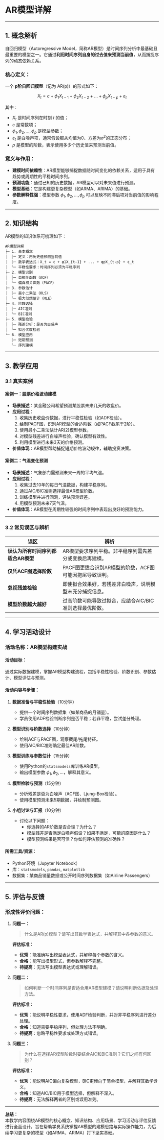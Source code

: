 # AR模型详解

---

## 1. 概念解析

自回归模型（Autoregressive Model，简称AR模型）是时间序列分析中最基础且最重要的模型之一。它通过**利用时间序列自身的过去值来预测当前值**，从而捕捉序列的动态依赖关系。

### 核心定义：

一个 **p阶自回归模型**（记为 AR(p)）的形式如下：

$$
X_t = c + \phi_1 X_{t-1} + \phi_2 X_{t-2} + \dots + \phi_p X_{t-p} + \varepsilon_t
$$

其中：
- $X_t$ 是时间序列在时刻 $t$ 的值；
- $c$ 是常数项；
- $\phi_1, \phi_2, \dots, \phi_p$ 是模型参数；
- $\varepsilon_t$ 是白噪声项，通常假设服从均值为0、方差为$\sigma^2$的正态分布；
- $p$ 是模型的阶数，表示使用多少个历史值来预测当前值。

### 意义与作用：

- **建模时间依赖性**：AR模型能够捕捉数据随时间变化的依赖关系，适用于具有趋势或周期性的平稳时间序列。
- **预测功能**：通过已知的历史数据，AR模型可以对未来值进行预测。
- **模型基础**：它是构建更复杂模型（如ARMA、ARIMA）的基础。
- **参数解释性强**：模型参数 $\phi_1, \phi_2, \dots, \phi_p$ 可以反映不同滞后项对当前值的影响程度。

---

## 2. 知识结构

AR模型的知识体系可梳理如下：

```
AR模型详解
├─ 1. 基本概念
│  ├─ 定义：用历史值预测当前值
│  ├─ 数学表达式：X_t = c + φ1X_{t-1} + ... + φpX_{t-p} + ε_t
│  └─ 平稳性要求：时间序列必须为平稳序列
├─ 2. 模型识别
│  ├─ 自相关函数（ACF）
│  └─ 偏自相关函数（PACF）
├─ 3. 参数估计
│  ├─ 最小二乘法（OLS）
│  └─ 极大似然估计（MLE）
├─ 4. 阶数选择
│  ├─ AIC准则
│  └─ BIC准则
├─ 5. 模型检验
│  ├─ 残差分析：是否为白噪声
│  └─ 拟合优度检验
└─ 6. 模型应用
   ├─ 短期预测
   └─ 序列建模
```

---

## 3. 教学应用

### 3.1 真实案例

#### 案例一：股票价格波动建模

- **场景描述**：某金融公司希望预测某股票未来几天的收盘价。
- **应用过程**：
  1. 收集历史收盘价数据，进行平稳性检验（如ADF检验）。
  2. 绘制PACF图，识别AR模型的合适阶数（如PACF截尾于2阶）。
  3. 使用最小二乘法估计AR(2)模型参数。
  4. 对模型残差进行白噪声检验，确认模型有效性。
  5. 利用模型进行未来3天的价格预测。
- **价值体现**：AR模型帮助捕捉短期价格波动规律，辅助投资决策。

#### 案例二：气温变化预测

- **场景描述**：气象部门需预测未来一周的平均气温。
- **应用过程**：
  1. 收集过去10年的每日气温数据，构建平稳序列。
  2. 通过AIC/BIC准则选择最佳AR模型阶数。
  3. 训练模型并进行回测，评估预测误差。
  4. 用模型预测未来7天气温。
- **价值体现**：AR模型在周期性较强的时间序列中表现出良好的预测能力。

---

### 3.2 常见误区与辨析

| 误区 | 辨析 |
|------|------|
| **误认为所有时间序列都适合AR模型** | AR模型要求序列平稳。非平稳序列需先差分或变换后再建模。 |
| **仅凭ACF图选择阶数** | PACF图更适合识别AR模型的阶数，ACF图可能因拖尾导致误判。 |
| **忽视残差检验** | 即使拟合效果好，若残差非白噪声，说明模型未充分捕捉信息。 |
| **模型阶数越大越好** | 过高阶数可能导致过拟合，应结合AIC/BIC准则选择最优阶数。 |

---

## 4. 学习活动设计

### 活动名称：AR模型构建实战

#### 活动目标：
通过实际数据建模，掌握AR模型构建流程，包括平稳性检验、阶数识别、参数估计、模型评估与预测。

#### 活动内容与步骤：

1. **数据准备与平稳性检验**（10分钟）
   - 提供一个时间序列数据集（如某商品的月销量）。
   - 学员使用ADF检验判断序列是否平稳；若非平稳，尝试差分处理。

2. **模型识别与阶数选择**（10分钟）
   - 绘制ACF与PACF图，观察截尾/拖尾特征。
   - 使用AIC/BIC准则确定最佳AR阶数。

3. **模型训练与参数估计**（15分钟）
   - 使用Python的`statsmodels`库训练AR模型。
   - 输出模型参数 $\phi_1, \phi_2, \dots$，解释其意义。

4. **模型检验与预测**（15分钟）
   - 分析残差是否为白噪声（ACF图、Ljung-Box检验）。
   - 使用模型预测未来5期数据，并绘制预测图。

5. **小组讨论与汇报**（10分钟）
   - 讨论以下问题：
     - 你选择的AR阶数是否合理？为什么？
     - 模型残差是否满足白噪声假设？如果不满足，可能的原因是什么？
     - 模型预测结果是否可信？你如何评估预测的准确性？

#### 所需工具/资源：
- Python环境（Jupyter Notebook）
- 库：`statsmodels`, `pandas`, `matplotlib`
- 数据集：某商品销量数据或公开时间序列数据集（如Airline Passengers）

---

## 5. 评估与反馈

### 形成性评价问题：

1. **问题一：**
   > 什么是AR(p)模型？请写出其数学表达式，并解释其中各参数的意义。

   **评估标准：**
   - **优秀**：能准确写出模型表达式，并解释每个参数的含义。
   - **合格**：能写出模型形式，但参数解释不完整。
   - **待提高**：无法写出模型表达式或理解错误。

2. **问题二：**
   > 如何判断一个时间序列是否适合用AR模型建模？请说明判断依据及处理方法。

   **评估标准：**
   - **优秀**：能说明平稳性要求，使用ADF检验判断，并对非平稳序列进行差分处理。
   - **合格**：知道需要平稳序列，但处理方法不明确。
   - **待提高**：忽略平稳性要求或处理方式错误。

3. **问题三：**
   > 为什么在选择AR模型阶数时要结合AIC和BIC准则？它们之间有何区别？

   **评估标准：**
   - **优秀**：能说明AIC偏向复杂模型，BIC更倾向于简单模型，并解释其数学含义。
   - **合格**：知道AIC/BIC用于模型选择，但解释不深入。
   - **待提高**：无法解释两者的区别或误用准则。

--- 

**总结：**  
本教学内容围绕AR模型的核心概念、知识结构、应用场景、学习活动与评估反馈进行全面设计，旨在帮助学员系统掌握AR模型的建模思路与实际操作能力，为后续学习更复杂的模型（如ARMA、ARIMA）打下坚实基础。